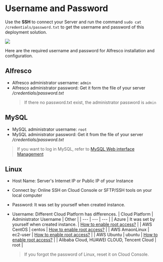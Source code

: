 # Username and Password

Use the **SSH** to connect your Server and run the command `sudo cat /credentials/password.txt` to get the username and password of this deployment solution.

![](https://libs.websoft9.com/Websoft9/DocsPicture/zh/common/catdbpassword-websoft9.png)

Here are the required username and password for Alfresco installation and configuration.

## Alfresco

* Alfresco administrator username: `admin`
* Alfresco administrator password: Get it form the file of your server */credentials/password.txt*
  > If there no password.txt exist, the administrator password is `admin`

## MySQL

* MySQL administrator username: `root`
* MySQL administrator password: Get it from the file of your server */credentials/password.txt*  

> If you want to log in MySQL, refer to [MySQL Web interface Management](/admin-mysql.md)

## Linux

* Host Name: Server's Internet IP or Public IP of your Instance
* Connect by: Online SSH on Cloud Console or SFTP/SSH tools on your local computer
* Password: It was set by yourself when created instance.
* Username: Different Cloud Platform has differences.
   |  Cloud Platform   |  Administrator Username   | Other |
   | --- | --- | --- |
   |  Azure   |  It was set by yourself when created instance.   | [How to enable root access?](https://support.websoft9.com/docs/azure/server-login.html#sample2-enable-the-root-username) |
   |  AWS CentOS   |  centos   | [How to enable root access?](https://support.websoft9.com/docs/aws/server-login.html#sample2-enable-the-root-username) |
   |  AWS AmaonLinux   |  ec2-user   | [How to enable root access?](https://support.websoft9.com/docs/aws/server-login.html#sample2-enable-the-root-username) |
   |  AWS Ubuntu   |  ubuntu   | [How to enable root access?](https://support.websoft9.com/docs/aws/server-login.html#sample2-enable-the-root-username) |
   |  Alibaba Cloud, HUAWEI CLOUD, Tencent Cloud |  root   |

   > If you forgot the password of Linux, reset it on Cloud Console.
